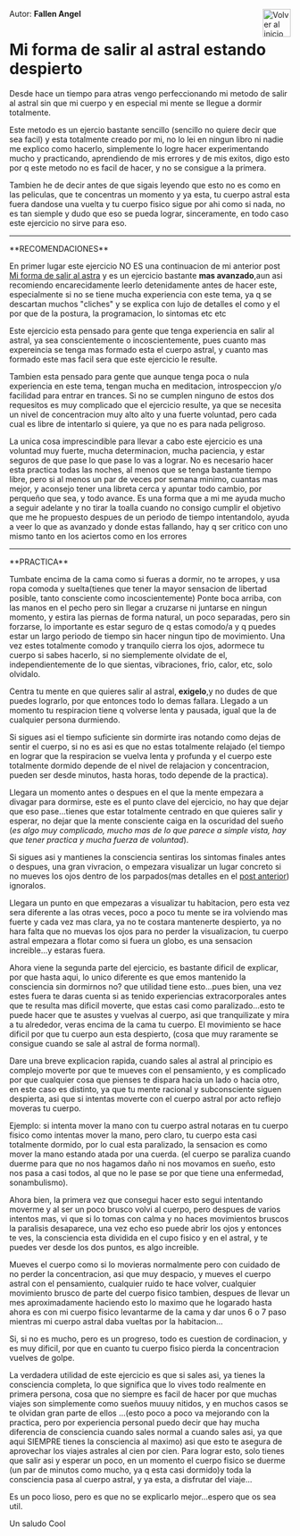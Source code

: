 Autor: **Fallen Angel**
<a href="https://github.com/Ocul-LB/Projecto-LB/wiki"><img align="right" alt="Volver al inicio" title="Volver al inicio " src="https://i.imgur.com/GodtzYG.png" width=50></a>

# Mi forma de salir al astral estando despierto

Desde hace un tiempo para atras vengo perfeccionando mi metodo de salir al astral sin que mi cuerpo y en especial mi mente se llegue a dormir totalmente.

Este metodo es un ejercio bastante sencillo (sencillo no quiere decir que sea facil) y esta totalmente creado por mi, no lo lei en ningun libro ni nadie me explico como hacerlo, simplemente lo logre hacer experimentando mucho y practicando, aprendiendo de mis errores y de mis exitos, digo esto por q este metodo no es facil de hacer, y no se consigue a la primera.

Tambien he de decir antes de que sigais leyendo que esto no es como en las peliculas, que te concentras un momento y ya esta, tu cuerpo astral esta fuera dandose una vuelta y tu cuerpo fisico sigue por ahi como si nada, no es tan siemple y dudo que eso se pueda lograr, sinceramente, en todo caso este ejercicio no sirve para eso.
<hr/>
**RECOMENDACIONES**

En primer lugar este ejercicio NO ES una continuacion de mi anterior post [Mi forma de salir al astra](https://github.com/Ocul-LB/Projecto-LB/blob/master/Astral/Mi%20forma%20de%20salir%20al%20astral.md) y es un ejercicio bastante **mas avanzado**,aun asi recomiendo encarecidamente leerlo detenidamente antes de hacer este, especialmente si no se tiene mucha experiencia con este tema, ya q se descartan muchos "cliches" y se explica con lujo de detalles el como y el por que de la postura, la programacion, lo sintomas etc etc

Este ejercicio esta pensado para gente que tenga experiencia en salir al astral, ya sea conscientemente o incoscientemente, pues cuanto mas expereincia se tenga mas formado esta el cuerpo astral, y cuanto mas formado este mas facil sera que este ejercicio le resulte.

Tambien esta pensado para gente que aunque tenga poca o nula experiencia en este tema, tengan mucha en meditacion, introspeccion y/o facilidad para entrar en trances.
Si no se cumplen ninguno de estos dos requesitos es muy complicado que el ejercicio resulte, ya que se necesita un nivel de concentracion muy alto alto y una fuerte voluntad, pero cada cual es libre de intentarlo si quiere, ya que no es para nada peligroso.

La unica cosa imprescindible para llevar a cabo este ejercicio es una voluntad muy fuerte, mucha determinacion, mucha paciencia, y estar seguros de que pase lo que pase lo vas a lograr.
No es necesario hacer esta practica todas las noches, al menos que se tenga bastante tiempo libre, pero si al menos un par de veces por semana minimo, cuantas mas mejor, y aconsejo tener una libreta cerca y apuntar todo cambio, por perqueño que sea, y todo avance.
Es una forma que a mi me ayuda mucho a seguir adelante y no tirar la toalla cuando no consigo cumplir el objetivo que me he propuesto despues de un periodo de tiempo intentandolo, ayuda a veer lo que as avanzado y donde estas fallando, hay q ser critico con uno mismo tanto en los aciertos como en los errores
<hr/>
**PRACTICA**

Tumbate encima de la cama como si fueras a dormir, no te arropes, y usa ropa comoda y suelta(tienes que tener la mayor sensacion de libertad posible, tanto consciente como incoscientemente) Ponte boca arriba, con las manos en el pecho pero sin llegar a cruzarse ni juntarse en ningun momento, y estira las piernas de forma natural, un poco separadas, pero sin forzarse, lo importante es estar seguro de q estas comodo/a y q puedes estar un largo periodo de tiempo sin hacer ningun tipo de movimiento.
Una vez estes totalmente comodo y tranquilo cierra los ojos, adormece tu cuerpo si sabes hacerlo, si no siemplemente olvidate de el, independientemente de lo que sientas, vibraciones, frio, calor, etc, solo olvidalo.

Centra tu mente en que quieres salir al astral, **exigelo**,y no dudes de que puedes lograrlo, por que entonces todo lo demas fallara.
Llegado a un momento tu respiracion tiene q volverse lenta y pausada, igual que la de cualquier persona durmiendo.

Si sigues asi el tiempo suficiente sin dormirte iras notando como dejas de sentir el cuerpo, si no es asi es que no estas totalmente relajado (el tiempo en lograr que la respiracion se vuelva lenta y profunda y el cuerpo este totalmente dormido depende de el nivel de relajacion y concentracion, pueden ser desde minutos, hasta horas, todo depende de la practica).

Llegara un momento antes o despues en el que la mente empezara a divagar para dormirse, este es el punto clave del ejercicio, no hay que dejar que eso pase...tienes que estar totalmente centrado en que quieres salir y esperar, no dejar que la mente consciente caiga en la oscuridad del sueño (*es algo muy complicado, mucho mas de lo que parece a simple vista, hay que tener practica y mucha fuerza de voluntad*).

Si sigues asi y mantienes la consciencia sentiras los sintomas finales antes o despues, una gran vivracion, o empezara visualizar un lugar concreto si no mueves los ojos dentro de los parpados(mas detalles en el [post anterior](https://github.com/Ocul-LB/Projecto-LB/blob/master/Astral/Mi%20forma%20de%20salir%20al%20astral.md)) ignoralos.

Llegara un punto en que empezaras a visualizar tu habitacion, pero esta vez sera diferente a las otras veces, poco a poco tu mente se ira volviendo mas fuerte y cada vez mas clara, ya no te costara mantenerte despierto, ya no hara falta que no muevas los ojos para no perder la visualizacion, tu cuerpo astral empezara a flotar como si fuera un globo, es una sensacion increible...y estaras fuera.

Ahora viene la segunda parte del ejercicio, es bastante dificil de explicar, por que hasta aqui, lo unico diferente es que emos mantenido la consciencia sin dormirnos no? que utilidad tiene esto...pues bien, una vez estes fuera te daras cuenta si as tenido experiencias extracorporales antes que te resulta mas dificil moverte, que estas casi como paralizado...esto te puede hacer que te asustes y vuelvas al cuerpo, asi que tranquilizate y mira a tu alrededor, veras encima de la cama tu cuerpo.
El movimiento se hace dificil por que tu cuerpo aun esta despierto, (cosa que muy raramente se consigue cuando se sale al astral de forma normal).

Dare una breve explicacion rapida, cuando sales al astral al principio es complejo moverte por que te mueves con el pensamiento, y es complicado por que cualquier cosa que pienses te dispara hacia un lado o hacia otro, en este caso es distinto, ya que tu mente racional y subconsciente siguen despierta, asi que si intentas moverte con el cuerpo astral por acto reflejo moveras tu cuerpo.

Ejemplo: si intenta mover la mano con tu cuerpo astral notaras en tu cuerpo fisico como intentas mover la mano, pero claro, tu cuerpo esta casi totalmente dormido, por lo cual esta paralizado, la sensacion es como mover la mano estando atada por una cuerda. (el cuerpo se paraliza cuando duerme para que no nos hagamos daño ni nos movamos en sueño, esto nos pasa a casi todos, al que no le pase se por que tiene una enfermedad, sonambulismo).

Ahora bien, la primera vez que consegui hacer esto segui intentando moverme y al ser un poco brusco volvi al cuerpo, pero despues de varios intentos mas, vi que si lo tomas con calma y no haces movimientos bruscos la paralisis desaparece, una vez echo eso puede abrir los ojos y entonces te ves, la consciencia esta dividida en el cupo fisico y en el astral, y te puedes ver desde los dos puntos, es algo increible.

Mueves el cuerpo como si lo movieras normalmente pero con cuidado de no perder la concentracion, asi que muy despacio, y mueves el cuerpo astral con el pensamiento, cualquier ruido te hace volver, cualquier movimiento brusco de parte del cuerpo fisico tambien, despues de llevar un mes aproximadamente haciendo esto lo maximo que he logarado hasta ahora es con mi cuerpo fisico levantarme de la cama y dar unos 6 o 7 paso mientras mi cuerpo astral daba vueltas por la habitacion...

Si, si no es mucho, pero es un progreso, todo es cuestion de cordinacion, y es muy dificil, por que en cuanto tu cuerpo fisico pierda la concentracion vuelves de golpe.

La verdadera utilidad de este ejercicio es que si sales asi, ya tienes la consciencia completa, lo que significa que lo vives todo realmente en primera persona, cosa que no siempre es facil de hacer por que muchas viajes son simplemente como sueños muuuy nitidos, y en muchos casos se te olvidan gran parte de ellos ...(esto poco a poco va mejorando con la practica, pero por experiencia personal puedo decir que hay mucha diferencia de consciencia cuando sales normal a cuando sales asi, ya que aqui SIEMPRE tienes la consciencia al maximo) asi que esto te asegura de aprovechar los viajes astrales al cien por cien.
Para lograr esto, solo tienes que salir asi y esperar un poco, en un momento el cuerpo fisico se duerme (un par de minutos como mucho, ya q esta casi dormido)y toda la consciencia pasa al cuerpo astral, y ya esta, a disfrutar del viaje...

Es un poco lioso, pero es que no se explicarlo mejor...espero que os sea util.

Un saludo  Cool

